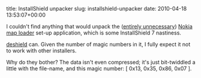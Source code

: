 title: InstallShield unpacker
slug: installshield-unpacker
date: 2010-04-18 13:53:07+00:00

I couldn't find anything that would unpack the (<a href="http://handphone-solution.blogspot.com/2009/07/direct-download-for-ovi-maps-30-without.html">entirely unnecessary</a>) <a href="http://maps.nokia.com/ovi-services-and-apps/ovi-maps/downloads">Nokia map loader</a> set-up application, which is some InstallShield 7 nastiness.

<a href="http://git.goeswhere.com/?p=deshield.git;a=blob;f=src/Deshield.java;h=8a74acececdb237829b9f2f694740bd47ec25ac5;hb=HEAD">deshield</a> can.  Given the number of magic numbers in it, I fully expect it not to work with other installers.

Why do they bother?  The data isn't even compressed; it's just bit-twiddled a little with the file-name, and this magic number: [ 0x13, 0x35, 0x86, 0x07 ].